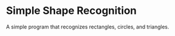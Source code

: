 Simple Shape Recognition
=================

A simple program that recognizes rectangles, circles, and triangles.